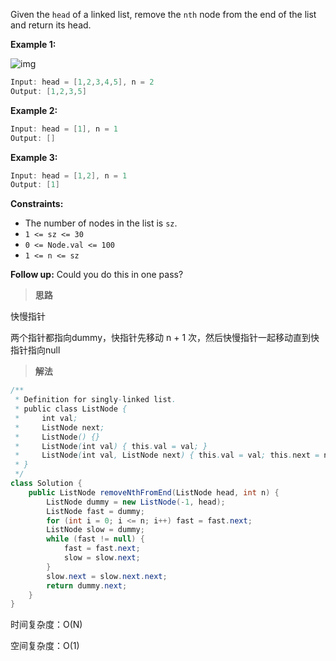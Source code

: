 Given the `head` of a linked list, remove the `nth` node from the end of the list and return its head.

 

**Example 1:**

![img](https://assets.leetcode.com/uploads/2020/10/03/remove_ex1.jpg)

```java
Input: head = [1,2,3,4,5], n = 2
Output: [1,2,3,5]
```

**Example 2:**

```java
Input: head = [1], n = 1
Output: []
```

**Example 3:**

```java
Input: head = [1,2], n = 1
Output: [1]
```

 

**Constraints:**

- The number of nodes in the list is `sz`.
- `1 <= sz <= 30`
- `0 <= Node.val <= 100`
- `1 <= n <= sz`

**Follow up:** Could you do this in one pass?

> **思路**

快慢指针

两个指针都指向dummy，快指针先移动 n + 1 次，然后快慢指针一起移动直到快指针指向null

> **解法**

```java
/**
 * Definition for singly-linked list.
 * public class ListNode {
 *     int val;
 *     ListNode next;
 *     ListNode() {}
 *     ListNode(int val) { this.val = val; }
 *     ListNode(int val, ListNode next) { this.val = val; this.next = next; }
 * }
 */
class Solution {
    public ListNode removeNthFromEnd(ListNode head, int n) {
        ListNode dummy = new ListNode(-1, head);
        ListNode fast = dummy;
        for (int i = 0; i <= n; i++) fast = fast.next;
        ListNode slow = dummy;
        while (fast != null) {
            fast = fast.next;
            slow = slow.next;
        }
        slow.next = slow.next.next;
        return dummy.next;
    }
}
```

时间复杂度：O(N)

空间复杂度：O(1)